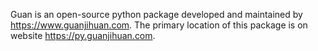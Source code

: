 Guan is an open-source python package developed and maintained by https://www.guanjihuan.com. The primary location of this package is on website https://py.guanjihuan.com.

